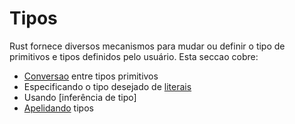 # Tipos

Rust fornece diversos mecanismos para mudar ou definir o tipo de primitivos e
tipos definidos pelo usuário. Esta seccao cobre:
* [Conversao] entre tipos primitivos
* Especificando o tipo desejado de [literais]
* Usando [inferência de tipo]
* [Apelidando] tipos

[Conversao]: types/cast.md
[literais]: types/literals.md
[inferencia de tipo]: types/inference.md
[Apelidando]: types/alias.md
